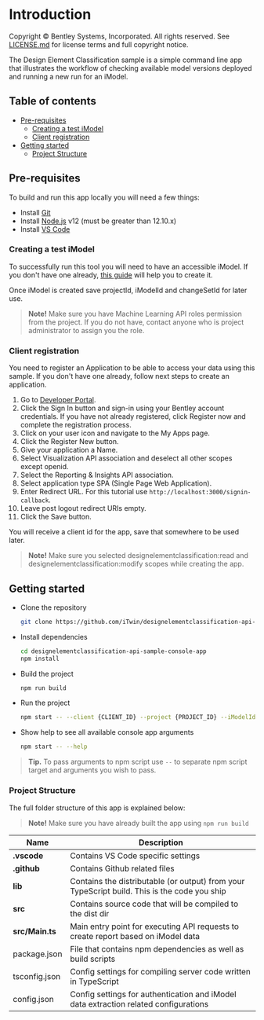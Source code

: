 # Introduction

Copyright © Bentley Systems, Incorporated. All rights reserved. See [LICENSE.md](./LICENSE.md) for license terms and full copyright notice.

The Design Element Classification sample is a simple command line app that illustrates the workflow of checking available model versions deployed and running a new run for an iModel.

## Table of contents

- [Pre-requisites](#pre-requisites)
  - [Creating a test iModel](#creating-test-imodel)
  - [Client registration](#client-registration)
- [Getting started](#getting-started)
  - [Project Structure](#project-structure)

## Pre-requisites

To build and run this app locally you will need a few things:

- Install [Git](https://git-scm.com/)
- Install [Node.js](https://nodejs.org/en/) v12 (must be greater than 12.10.x)
- Install [VS Code](https://code.visualstudio.com/)

### Creating a test iModel

To successfully run this tool you will need to have an accessible iModel. If you don't have one already, [this guide](https://www.itwinjs.org/learning/tutorials/create-test-imodel-sample/) will help you to create it.

Once iModel is created save projectId, iModelId and changeSetId for later use.

> **Note!** Make sure you have Machine Learning API roles permission from the project. If you do not have, contact anyone who is project administrator to assign you the role.

### Client registration

You need to register an Application to be able to access your data using this sample. If you don't have one already, follow next steps to create an application.

1.  Go to [Developer Portal](https://developer.bentley.com).
2.  Click the Sign In button and sign-in using your Bentley account credentials.
    If you have not already registered, click Register now and complete the registration process.
3.  Click on your user icon and navigate to the My Apps page.
4.  Click the Register New button.
5.  Give your application a Name.
6.  Select Visualization API association and deselect all other scopes except openid.
7.  Select the Reporting & Insights API association.
8.  Select application type SPA (Single Page Web Application).
9.  Enter Redirect URL.
    For this tutorial use `http://localhost:3000/signin-callback`.
10. Leave post logout redirect URIs empty.
11. Click the Save button.

You will receive a client id for the app, save that somewhere to be used later.

> **Note!** Make sure you selected designelementclassification:read and designelementclassification:modify scopes while creating the app.

## Getting started

- Clone the repository

  ```sh
  git clone https://github.com/iTwin/designelementclassification-api-sample-console-app.git
  ```

- Install dependencies

  ```sh
  cd designelementclassification-api-sample-console-app
  npm install
  ```

- Build the project

  ```sh
  npm run build
  ```

- Run the project
  ```sh
  npm start -- --client {CLIENT_ID} --project {PROJECT_ID} --iModelId {IMODEL_ID} --changeSetId {CHANGE_SET_ID}
  ```

- Show help to see all available console app arguments
  ```sh
  npm start -- --help
  ```
> **Tip.** To pass arguments to npm script use `--` to separate npm script target and arguments you wish to pass.

### Project Structure

The full folder structure of this app is explained below:

> **Note!** Make sure you have already built the app using `npm run build`

| Name                     | Description                                                                                  |
| ------------------------ | ---------------------------------------------------------------------------------------------|
| **.vscode**              | Contains VS Code specific settings                                                           |
| **.github**              | Contains Github related files                                                                |
| **lib**                  | Contains the distributable (or output) from your TypeScript build. This is the code you ship |
| **src**                  | Contains source code that will be compiled to the dist dir                                   |
| **src/Main.ts**          | Main entry point for executing API requests to create report based on iModel data            |
| package.json             | File that contains npm dependencies as well as build scripts                                 |
| tsconfig.json            | Config settings for compiling server code written in TypeScript                              |
| config.json              | Config settings for authentication and iModel data extraction related configurations         |